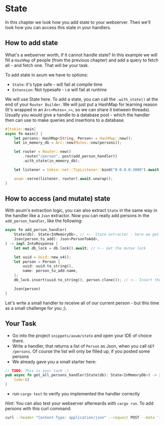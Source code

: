 # State

In this chapter we look how you add state to your webserver. Then we'll look how you
can access this state in your handlers.

## How to add state

What's a webserver worth, if it cannot handle state?
In this example we will fill a `HashMap` of people (from the previous chapter)
and add a query to fetch all - and fetch one. That will be your task.

To add state in axum we have to options:

- `State`: it's type safe - will fail at compile time
- `Extension`: Not typesafe - i.e will fail at runtime

We will use State here. To add a state, you can call the `.with_state()` at the
end of your `Router Builder`. We will just put a HashMap for learning reason (It's wrapped in an `Arc<Mutex<_>>`, so we can share it between threads). Usually you would
give a handle to a database pool - which the handler then can use to
make queries and insertions to a database.

```rust
#[tokio::main]
async fn main() {
    let persons: HashMap<String, Person> = HashMap::new();
    let in_memory_db = Arc::new(Mutex::new(persons));

    let router = Router::new()
        .route("/person", post(add_person_handler))
        .with_state(in_memory_db);

    let listener = tokio::net::TcpListener::bind("0.0.0.0:3000").await.unwrap();

    axum::serve(listener, router).await.unwrap();
}
```

## How to access (and mutate) state

With axum's extraction logic, you can also extract `State` in the same way in the handler like a `Json` extractor.
Now you can really add persons in the `add_person_handler`, like the following:

```rust
async fn add_person_handler(
    State(db): State<InMemoryDb>, // <-- State extractor - here we get the state
    Json(person_to_add): Json<PersonToAdd>,
) -> impl IntoResponse {
    let mut db_lock = db.lock().await; // <-- Get the mutex lock

    let uuid = Uuid::new_v4();
    let person = Person {
        uuid: uuid.to_string(),
        name: person_to_add.name,
    };
    db_lock.insert(uuid.to_string(), person.clone()); // <-- Insert the person

    Json(person)
}
```

Let's write a small handler to receive all of our current person - but this time as a small challenge for you ;).

## Your Task

- Go into the project `snippets/axum/state` and open your IDE of choice there.
- Write a handler, that returns a list of `Person` as Json, when you call `GET /persons`. Of course the list
  will only be filled up, if you posted some persons
- We already gave you a small starter here:

```rust
// TODO: This is your task ;)
pub async fn get_all_persons_handler(State(db): State<InMemoryDb>) -> impl IntoResponse {
    todo!()
}
```

- run `cargo test` to verify you implemented the handler correctly

_Hint_: You can also test your webserver afterwards with `cargo run`. To add persons with this curl command:

```sh
curl --header "Content-Type: application/json" --request POST --data '{"name":"Hans"}' http://localhost:3000/persons
```
